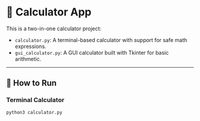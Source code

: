 # 🧮 Calculator App

This is a two-in-one calculator project:

- `calculator.py`: A terminal-based calculator with support for safe math expressions.
- `gui_calculator.py`: A GUI calculator built with Tkinter for basic arithmetic.

---

## 🚀 How to Run

### Terminal Calculator
```bash
python3 calculator.py
